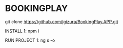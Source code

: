 # BOOKINGPLAY

git clone https://github.com/jgizura/BookingPlay.APP.git

INSTALL
1: npm i

RUN PROJECT
1: ng s -o
